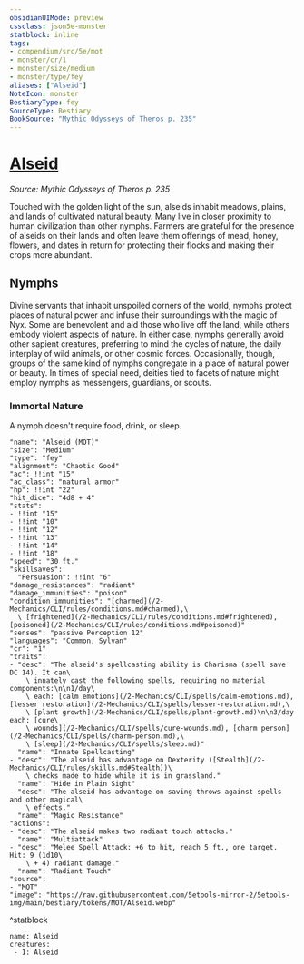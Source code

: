 ```yaml
---
obsidianUIMode: preview
cssclass: json5e-monster
statblock: inline
tags:
- compendium/src/5e/mot
- monster/cr/1
- monster/size/medium
- monster/type/fey
aliases: ["Alseid"]
NoteIcon: monster
BestiaryType: fey
SourceType: Bestiary
BookSource: "Mythic Odysseys of Theros p. 235"
---
```

# [Alseid](2-Mechanics/CLI/bestiary/fey/alseid-mot.md)
*Source: Mythic Odysseys of Theros p. 235*  

Touched with the golden light of the sun, alseids inhabit meadows, plains, and lands of cultivated natural beauty. Many live in closer proximity to human civilization than other nymphs. Farmers are grateful for the presence of alseids on their lands and often leave them offerings of mead, honey, flowers, and dates in return for protecting their flocks and making their crops more abundant.

## Nymphs

Divine servants that inhabit unspoiled corners of the world, nymphs protect places of natural power and infuse their surroundings with the magic of Nyx. Some are benevolent and aid those who live off the land, while others embody violent aspects of nature. In either case, nymphs generally avoid other sapient creatures, preferring to mind the cycles of nature, the daily interplay of wild animals, or other cosmic forces. Occasionally, though, groups of the same kind of nymphs congregate in a place of natural power or beauty. In times of special need, deities tied to facets of nature might employ nymphs as messengers, guardians, or scouts.

### Immortal Nature

A nymph doesn't require food, drink, or sleep.

```statblock
"name": "Alseid (MOT)"
"size": "Medium"
"type": "fey"
"alignment": "Chaotic Good"
"ac": !!int "15"
"ac_class": "natural armor"
"hp": !!int "22"
"hit_dice": "4d8 + 4"
"stats":
- !!int "15"
- !!int "10"
- !!int "12"
- !!int "13"
- !!int "14"
- !!int "18"
"speed": "30 ft."
"skillsaves":
  "Persuasion": !!int "6"
"damage_resistances": "radiant"
"damage_immunities": "poison"
"condition_immunities": "[charmed](/2-Mechanics/CLI/rules/conditions.md#charmed),\
  \ [frightened](/2-Mechanics/CLI/rules/conditions.md#frightened), [poisoned](/2-Mechanics/CLI/rules/conditions.md#poisoned)"
"senses": "passive Perception 12"
"languages": "Common, Sylvan"
"cr": "1"
"traits":
- "desc": "The alseid's spellcasting ability is Charisma (spell save DC 14). It can\
    \ innately cast the following spells, requiring no material components:\n\n1/day\
    \ each: [calm emotions](/2-Mechanics/CLI/spells/calm-emotions.md), [lesser restoration](/2-Mechanics/CLI/spells/lesser-restoration.md),\
    \ [plant growth](/2-Mechanics/CLI/spells/plant-growth.md)\n\n3/day each: [cure\
    \ wounds](/2-Mechanics/CLI/spells/cure-wounds.md), [charm person](/2-Mechanics/CLI/spells/charm-person.md),\
    \ [sleep](/2-Mechanics/CLI/spells/sleep.md)"
  "name": "Innate Spellcasting"
- "desc": "The alseid has advantage on Dexterity ([Stealth](/2-Mechanics/CLI/rules/skills.md#Stealth))\
    \ checks made to hide while it is in grassland."
  "name": "Hide in Plain Sight"
- "desc": "The alseid has advantage on saving throws against spells and other magical\
    \ effects."
  "name": "Magic Resistance"
"actions":
- "desc": "The alseid makes two radiant touch attacks."
  "name": "Multiattack"
- "desc": "Melee Spell Attack: +6 to hit, reach 5 ft., one target. Hit: 9 (1d10\
    \ + 4) radiant damage."
  "name": "Radiant Touch"
"source":
- "MOT"
"image": "https://raw.githubusercontent.com/5etools-mirror-2/5etools-img/main/bestiary/tokens/MOT/Alseid.webp"
```
^statblock

```encounter-table
name: Alseid
creatures:
 - 1: Alseid
```